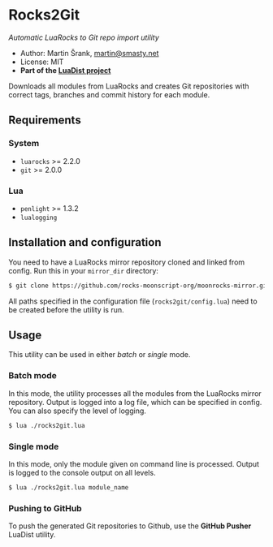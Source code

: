 # Rocks2Git

_Automatic LuaRocks to Git repo import utility_

- Author: Martin Šrank, [martin@smasty.net](mailto:martin@smasty.net)
- License: MIT
- **Part of the [LuaDist project](http://luadist.org)**

Downloads all modules from LuaRocks and creates Git repositories with correct tags, branches and commit history for each module.

## Requirements

### System
- `luarocks` >= 2.2.0
- `git` >= 2.0.0

### Lua
- `penlight` >= 1.3.2
- `lualogging`

## Installation and configuration

You need to have a LuaRocks mirror repository cloned and linked from config.
Run this in your `mirror_dir` directory:

```sh
$ git clone https://github.com/rocks-moonscript-org/moonrocks-mirror.git ./
```

All paths specified in the configuration file (`rocks2git/config.lua`) need to be created before the utility is run.

## Usage

This utility can be used in either _batch_ or _single_ mode.

### Batch mode

In this mode, the utility processes all the modules from the LuaRocks mirror repository. Output is logged into a log file,
which can be specified in config. You can also specify the level of logging.

```sh
$ lua ./rocks2git.lua
```

### Single mode

In this mode, only the module given on command line is processed. Output is logged to the console output on all levels.

```sh
$ lua ./rocks2git.lua module_name
```

### Pushing to GitHub

To push the generated Git repositories to Github, use the **GitHub Pusher** LuaDist utility.
